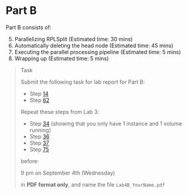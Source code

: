 # Part B

Part B consists of:

<ol start="5">
  <li> Parallelizing RPLSplit (Estimated time: 30 mins)
  <li> Automatically deleting the head node (Estimated time: 45 mins)
  <li> Executing the parallel processing pipeline (Estimated time: 5 mins)
  <li> Wrapping up (Estimated time: 5 mins)
</ol>

> <p class="task"> Task
>
> Submit the following task for lab report for Part B: 
> - Step [14](5.md#14)
> - Step [62](8.md#62)
>
> Repeat these steps from Lab 3:
> - Step [34](https://ee3801.github.io/Lab3/part-a/5.html#34) (showing that you only have 1 instance and 1 volume running)
> - Step [36](https://ee3801.github.io/Lab3/part-a/5.html#36)
> - Step [37](https://ee3801.github.io/Lab3/part-a/5.html#37)
> - Step [75](https://ee3801.github.io/Lab3/part-b/11.html#75)
> 
> before:
>
> <p class="warn"> 9 pm on September 4th (Wednesday)
>
> in **PDF format only**, and name the file `Lab4B_YourName.pdf`


